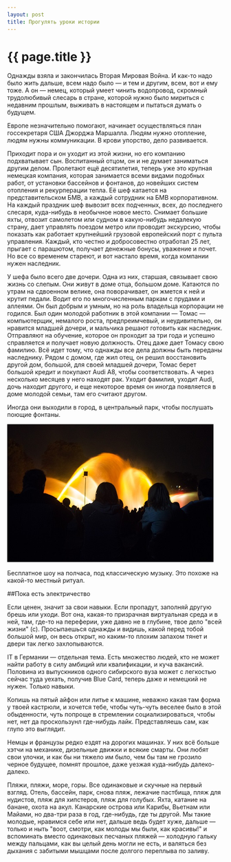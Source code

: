 ```yaml
---
layout: post
title: Прогулять уроки истории
---
```

# {{ page.title }}

Однажды взяла и закончилась Вторая Мировая Война. И как-то надо было жить дальше, всем надо было — и тем и другим, всем, вот и ему тоже. А он —  немец, который умеет чинить водопровод, скромный трудолюбивый слесарь в стране, которой нужно было мириться с недавним прошлым, выживать в настоящем и пытаться думать о будущем. 

Европе незначительно помогают, начинает осуществляться план госсекретаря США Джорджа Маршалла. Людям нужно отопление, людям нужны коммуникации. В крови упорство, дело развивается.

Приходит пора и он уходит из этой жизни, но его компанию подхватывает сын. Воспитанный отцом, он и не думает заниматься другим делом. Пролетают ещё десятилетия, теперь уже это крупная немецкая компания, которая занимается всеми видами подобных работ, от установки бассейнов и фонтанов, до новейших систем отопления и рекурперации тепла. Её шеф катается на представительском БМВ, а каждый сотрудник на БМВ корпоративном. На каждый праздник шеф вывозит всех подченных, всех, до последнего слесаря, куда-нибудь в необычное новое место. Снимает большие яхты, отвозит самолетом или судном в какую-нибудь недалекую страну, дает управлять поездом метро или проводит экскурсию, чтобы показать как работает крупнейший грузовой европейский порт с пульта управления. Каждый, кто честно и добросовестно отработал 25 лет, прыгает с парашютом, получает денежные бонусы, уважение и почет. Но все со временем стареют, и вот настало время, когда компании нужен наследник. 

У шефа было всего две дочери. Одна из них, старшая, связывает свою жизнь со слепым. Они живут в доме отца, большом доме. Катаются по утрам на сдвоенном велике, она поворачивает, он жмется к ней и крутит педали. Водит его по многочисленным паркам с прудами и аллеями. Он был добрым и умным, но на роль владельца корпорации не годился. Был один молодой работник в этой компании — Томас — компьютерщик, немалого роста, предпреимчевый, и неудивительно, он нравится младшей дочери, и мальчика решают готовить как наследник. Отправляют на обучение, которое он проходит за три года и успешно справляется и получает новую должность. Отец даже дает Томасу свою фамилию. Всё идет тому, что однажды все дела должны быть переданы наследнику. Рядом с домом, где жил отец, он решил восстановить другой дом, большой, для своей младшей дочери, Томас берет большой кредит и покупают Audi A8, чтобы соответствовать. А через несколько месяцев у него находят рак. Уходит фамилия, уходит Audi, дочь находит другого, и еще некоторое время он иногда появляется в доме молодой семьи, там его считают другом. 

Иногда они выходили в город, в центральный парк, чтобы послушать поющие фонтаны.

![rocky](/img/photos/hamburg1.jpg)

Бесплатное шоу на полчаса, под классическую музыку. Это похоже на какой-то местный ритуал.

##Пока есть электричество

Если ценен, значит за свои навыки. Если пропадут, заполняй другую брешь или уходи.  Вот она, какая-то призрачная виртуальная среда и в ней, там, где-то на переферии, уже давно не в глубине, твое дело "всей жизни" (с). Просыпаешься однажды и видишь, какой перед тобой большой мир, он весь открыт, но каким-то плохим запахом тянет и двери так легко захлопываются. 

IT в Германии — отдельная тема. Есть множество людей, кто не может найти работу в силу амбиций или квалификации, и куча вакансий. Половина из выпускников одного сибирского вуза может с легкостью сейчас туда уехать, получив Blue Card, теперь даже и немецкий не нужен. Только навыки.

Копишь на пятый айфон или литье к машине, неважно какая там форма у твоей кастрюли, и хочется тебе, чтобы чуть-чуть веселее было в этой обыденности, чуть попроще в стремлении социализироваться, чтобы нет, нет да проскользунл где-нибудь лайк. Представляешь сам, как глупо это выглядит.

Немцы и французы редко ездят на дорогих машинах. У них всё больше хэтчи на механике, дизельные движки и всякие смарты. Они любят свои улочки, и как бы ни тяжело им было, чем бы там не грозило черное будущее, помнят прошлое, даже уезжая куда-нибудь далеко-далеко.

Пляжи, пляжи, море, горы. Все одинаковые и скучные на первый взгляд. Отель, бассейн, парк, снова пляж, лежачие пастбища, пляж для нудистов, пляж для хипстеров, пляж для голубых. Яхта, катание на банане, охота на акул. Канарские острова или Карибы, Вьетнам или Майами, но два-три раза в год, где-нибудь, где ты другой. Мы такие молодые, нравимся себе или нет,  дальше ведь будет хуже, дальше — только и ныть "воот, смотри, как молоды мы были, как красивы!" и вспоминать вместо одинаковых песчаных пляжей — холодную гальку между пальцами, как вы целый день могли не есть, и валяться без дыхания с забитыми мышцами после долгого переплыва по заливу.


